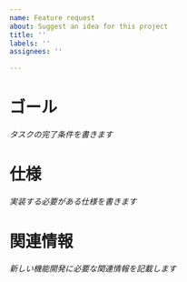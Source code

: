 ```yaml
---
name: Feature request
about: Suggest an idea for this project
title: ''
labels: ''
assignees: ''

---
```


#  ゴール

_タスクの完了条件を書きます_

# 仕様

_実装する必要がある仕様を書きます_

# 関連情報

_新しい機能開発に必要な関連情報を記載します_
